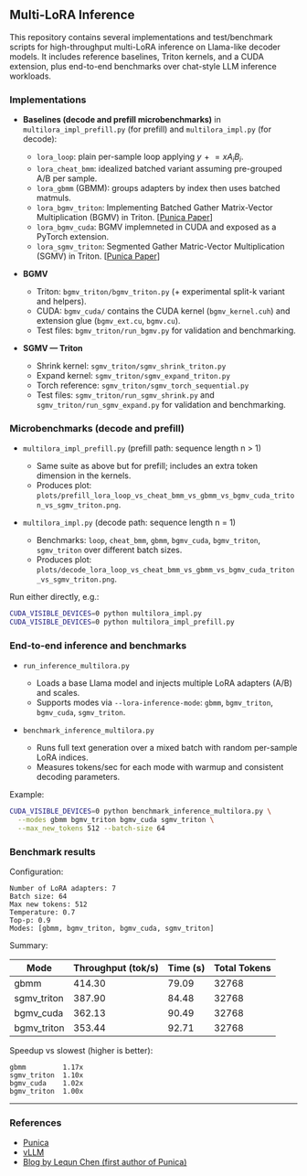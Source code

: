 ## Multi-LoRA Inference

This repository contains several implementations and test/benchmark scripts for high-throughput multi-LoRA inference on Llama-like decoder models. It includes reference baselines, Triton kernels, and a CUDA extension, plus end-to-end benchmarks over chat-style LLM inference workloads.

### Implementations
- **Baselines (decode and prefill microbenchmarks)** in `multilora_impl_prefill.py` (for prefill) and `multilora_impl.py` (for decode):
  - `lora_loop`: plain per-sample loop applying $y \mathrel{+}= x A_i B_i$.
  - `lora_cheat_bmm`: idealized batched variant assuming pre-grouped A/B per sample.
  - `lora_gbmm` (GBMM): groups adapters by index then uses batched matmuls.
  - `lora_bgmv_triton`: Implementing Batched Gather Matrix-Vector Multiplication (BGMV) in Triton. [[Punica Paper](https://arxiv.org/pdf/2310.18547)]
  - `lora_bgmv_cuda`: BGMV implemneted in CUDA and exposed as a PyTorch extension.
  - `lora_sgmv_triton`: Segmented Gather Matric-Vector Multiplication (SGMV) in Triton. [[Punica Paper](https://arxiv.org/pdf/2310.18547)]

- **BGMV**
  - Triton: `bgmv_triton/bgmv_triton.py` (+ experimental split-k variant and helpers).
  - CUDA: `bgmv_cuda/` contains the CUDA kernel (`bgmv_kernel.cuh`) and extension glue (`bgmv_ext.cu`, `bgmv.cu`).
  - Test files: `bgmv_triton/run_bgmv.py` for validation and benchmarking.

- **SGMV — Triton**
  - Shrink kernel: `sgmv_triton/sgmv_shrink_triton.py`
  - Expand kernel: `sgmv_triton/sgmv_expand_triton.py`
  - Torch reference: `sgmv_triton/sgmv_torch_sequential.py`
  - Test files: `sgmv_triton/run_sgmv_shrink.py` and `sgmv_triton/run_sgmv_expand.py` for validation and benchmarking.

### Microbenchmarks (decode and prefill)
- `multilora_impl_prefill.py` (prefill path: sequence length n > 1)
  - Same suite as above but for prefill; includes an extra token dimension in the kernels.
  - Produces plot: `plots/prefill_lora_loop_vs_cheat_bmm_vs_gbmm_vs_bgmv_cuda_triton_vs_sgmv_triton.png`.

- `multilora_impl.py` (decode path: sequence length n = 1)
  - Benchmarks: `loop`, `cheat_bmm`, `gbmm`, `bgmv_cuda`, `bgmv_triton`, `sgmv_triton` over different batch sizes.
  - Produces plot: `plots/decode_lora_loop_vs_cheat_bmm_vs_gbmm_vs_bgmv_cuda_triton_vs_sgmv_triton.png`.

Run either directly, e.g.:

```bash
CUDA_VISIBLE_DEVICES=0 python multilora_impl.py
CUDA_VISIBLE_DEVICES=0 python multilora_impl_prefill.py
```

### End-to-end inference and benchmarks
- `run_inference_multilora.py`
  - Loads a base Llama model and injects multiple LoRA adapters (A/B) and scales.
  - Supports modes via `--lora-inference-mode`: `gbmm`, `bgmv_triton`, `bgmv_cuda`, `sgmv_triton`.

- `benchmark_inference_multilora.py`
  - Runs full text generation over a mixed batch with random per-sample LoRA indices.
  - Measures tokens/sec for each mode with warmup and consistent decoding parameters.

Example:

```bash
CUDA_VISIBLE_DEVICES=0 python benchmark_inference_multilora.py \
  --modes gbmm bgmv_triton bgmv_cuda sgmv_triton \
  --max_new_tokens 512 --batch-size 64
```

### Benchmark results

Configuration:

```text
Number of LoRA adapters: 7
Batch size: 64
Max new tokens: 512
Temperature: 0.7
Top-p: 0.9
Modes: [gbmm, bgmv_triton, bgmv_cuda, sgmv_triton]
```

Summary:

| Mode          | Throughput (tok/s) | Time (s) | Total Tokens |
|---------------|--------------------|----------|--------------|
| gbmm          | 414.30             | 79.09    | 32768        |
| sgmv_triton   | 387.90             | 84.48    | 32768        |
| bgmv_cuda     | 362.13             | 90.49    | 32768        |
| bgmv_triton   | 353.44             | 92.71    | 32768        |

Speedup vs slowest (higher is better):

```text
gbmm         1.17x
sgmv_triton  1.10x
bgmv_cuda    1.02x
bgmv_triton  1.00x
```

---

### References

* [Punica](https://arxiv.org/abs/2310.18547)
* [vLLM](https://github.com/vllm-project/vllm)
* [Blog by Lequn Chen (first author of Punica)](https://le.qun.ch/en/blog/2023/09/11/multi-lora-potentials/)